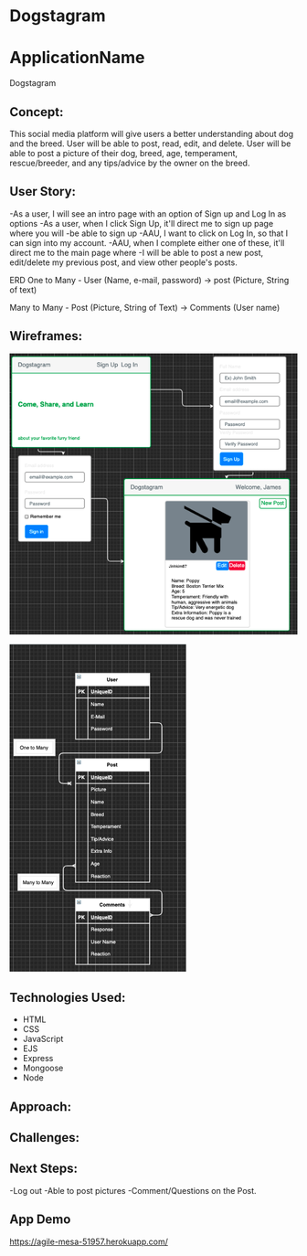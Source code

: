 # Dogstagram

# ApplicationName

Dogstagram

## Concept:

This social media platform will give users a better understanding about dog and the breed.
User will be able to post, read, edit, and delete.
User will be able to post a picture of their dog, breed, age, temperament, rescue/breeder, and any tips/advice by the owner on the breed.

## User Story:

-As a user, I will see an intro page with an option of Sign up and Log In as options
-As a user, when I click Sign Up, it'll direct me to sign up page where you will -be able to sign up
-AAU, I want to click on Log In, so that I can sign into my account.
-AAU, when I complete either one of these, it'll direct me to the main page where -I will be able to post a new post, edit/delete my previous post, and view other people's posts.

ERD
One to Many - User (Name, e-mail, password)
-> post (Picture, String of text)

Many to Many - Post (Picture, String of Text)
-> Comments (User name)

## Wireframes:

![Wireframe](./Wireframe.png)

![ERD](./ERD.png)

## Technologies Used:

- HTML
- CSS
- JavaScript
- EJS
- Express
- Mongoose
- Node

## Approach:

## Challenges:

## Next Steps:

-Log out
-Able to post pictures
-Comment/Questions on the Post.

## App Demo

https://agile-mesa-51957.herokuapp.com/
